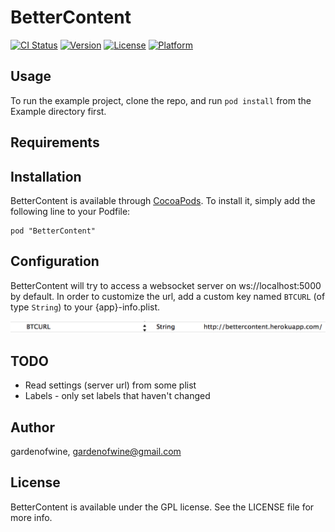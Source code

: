 # BetterContent

[![CI Status](http://img.shields.io/travis/gardenofwine/BetterContent.svg?style=flat)](https://travis-ci.org/gardenofwine/BetterContent)
[![Version](https://img.shields.io/cocoapods/v/BetterContent.svg?style=flat)](http://cocoadocs.org/docsets/BetterContent)
[![License](https://img.shields.io/cocoapods/l/BetterContent.svg?style=flat)](http://cocoadocs.org/docsets/BetterContent)
[![Platform](https://img.shields.io/cocoapods/p/BetterContent.svg?style=flat)](http://cocoadocs.org/docsets/BetterContent)

## Usage

To run the example project, clone the repo, and run `pod install` from the Example directory first.

## Requirements

## Installation

BetterContent is available through [CocoaPods](http://cocoapods.org). To install
it, simply add the following line to your Podfile:

    pod "BetterContent"

## Configuration

BetterContent will try to access a websocket server on ws://localhost:5000 by default. In order to customize the url, add a custom key named `BTCURL` (of type `String`) to your \{app\}-info.plist.

![info.plist screenshot](assets/app-info.png "info.plist screenshot")
## TODO

 - Read settings (server url) from some plist
 - Labels - only set labels that haven't changed


## Author

gardenofwine, gardenofwine@gmail.com

## License

BetterContent is available under the GPL license. See the LICENSE file for more info.
